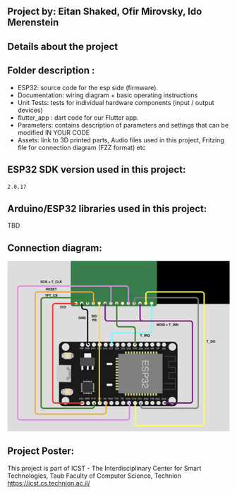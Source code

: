 ## Project by: Eitan Shaked, Ofir Mirovsky, Ido Merenstein  
  
## Details about the project
 
## Folder description :
* ESP32: source code for the esp side (firmware).
* Documentation: wiring diagram + basic operating instructions
* Unit Tests: tests for individual hardware components (input / output devices)
* flutter_app : dart code for our Flutter app.
* Parameters: contains description of parameters and settings that can be modified IN YOUR CODE
* Assets: link to 3D printed parts, Audio files used in this project, Fritzing file for connection diagram (FZZ format) etc

## ESP32 SDK version used in this project: 
`2.0.17`

## Arduino/ESP32 libraries used in this project:
TBD

## Connection diagram:
![wiring](https://github.com/eitansh21/IoT_LVGL_GUI_Microcontrollers/blob/main/connection_diagram.png)

## Project Poster:
 
This project is part of ICST - The Interdisciplinary Center for Smart Technologies, Taub Faculty of Computer Science, Technion
https://icst.cs.technion.ac.il/
